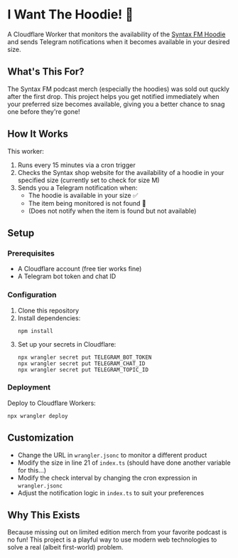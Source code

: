 # I Want The Hoodie! 👕

A Cloudflare Worker that monitors the availability of the [Syntax FM Hoodie](https://sentry.shop/products/syntax-hoodie) and sends Telegram notifications when it becomes available in your desired size.

## What's This For?

The Syntax FM podcast merch (especially the hoodies) was sold out quckly after the first drop. This project helps you get notified immediately when your preferred size becomes available, giving you a better chance to snag one before they're gone!

## How It Works

This worker:

1. Runs every 15 minutes via a cron trigger
2. Checks the Syntax shop website for the availability of a hoodie in your specified size (currently set to check for size M)
3. Sends you a Telegram notification when:
   - The hoodie is available in your size ✅
   - The item being monitored is not found 🚫
   - (Does not notify when the item is found but not available)

## Setup

### Prerequisites

- A Cloudflare account (free tier works fine)
- A Telegram bot token and chat ID

### Configuration

1. Clone this repository
2. Install dependencies:
   ```
   npm install
   ```
3. Set up your secrets in Cloudflare:
   ```
   npx wrangler secret put TELEGRAM_BOT_TOKEN
   npx wrangler secret put TELEGRAM_CHAT_ID
   npx wrangler secret put TELEGRAM_TOPIC_ID
   ```

### Deployment

Deploy to Cloudflare Workers:

```
npx wrangler deploy
```

## Customization

- Change the URL in `wrangler.jsonc` to monitor a different product
- Modify the size in line 21 of `index.ts` (should have done another variable for this...)
- Modify the check interval by changing the cron expression in `wrangler.jsonc`
- Adjust the notification logic in `index.ts` to suit your preferences

## Why This Exists

Because missing out on limited edition merch from your favorite podcast is no fun! This project is a playful way to use modern web technologies to solve a real (albeit first-world) problem.
